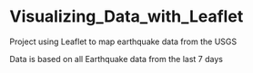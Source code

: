 # Visualizing_Data_with_Leaflet
Project using Leaflet to map earthquake data from the USGS

Data is based on all Earthquake data from the last 7 days